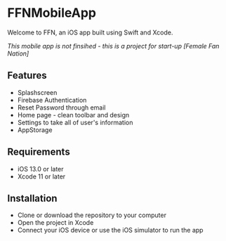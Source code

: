 # FFNMobileApp

Welcome to FFN, an iOS app built using Swift and Xcode.

*This mobile app is not finsihed - this is a project for start-up [Female Fan Nation]*



## **Features**

- Splashscreen
- Firebase Authentication
- Reset Password through email
- Home page - clean toolbar and design
- Settings to take all of user's information
- AppStorage



## **Requirements**

- iOS 13.0 or later
- Xcode 11 or later



## **Installation**

- Clone or download the repository to your computer
- Open the project in Xcode
- Connect your iOS device or use the iOS simulator to run the app
